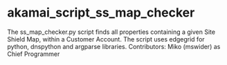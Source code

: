 # akamai_script_ss_map_checker
The ss_map_checker.py script finds all properties containing a given Site
Shield Map, within a Customer Account. The script uses edgegrid for python,
dnspython and argparse libraries. Contributors: Miko (mswider) as Chief
Programmer
